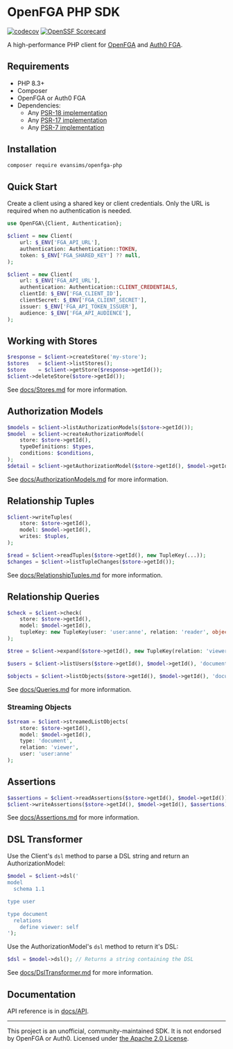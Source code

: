 # OpenFGA PHP SDK

[![codecov](https://codecov.io/gh/evansims/openfga-php/graph/badge.svg)](https://codecov.io/gh/evansims/openfga-php)
[![OpenSSF Scorecard](https://api.scorecard.dev/projects/github.com/evansims/openfga-php/badge)](https://scorecard.dev/viewer/?uri=github.com/evansims/openfga-php)

A high-performance PHP client for [OpenFGA](https://openfga.dev/) and [Auth0 FGA](https://auth0.com/fine-grained-authorization).

## Requirements

- PHP 8.3+
- Composer
- OpenFGA or Auth0 FGA
- Dependencies:
  - Any [PSR-18 implementation](https://packagist.org/providers/psr/http-client-implementation)
  - Any [PSR-17 implementation](https://packagist.org/providers/psr/http-factory-implementation)
  - Any [PSR-7 implementation](https://packagist.org/providers/psr/http-message-implementation)

## Installation

```bash
composer require evansims/openfga-php
```

## Quick Start

Create a client using a shared key or client credentials. Only the URL is required when no authentication is needed.

```php
use OpenFGA\{Client, Authentication};

$client = new Client(
    url: $_ENV['FGA_API_URL'],
    authentication: Authentication::TOKEN,
    token: $_ENV['FGA_SHARED_KEY'] ?? null,
);
```

```php
$client = new Client(
    url: $_ENV['FGA_API_URL'],
    authentication: Authentication::CLIENT_CREDENTIALS,
    clientId: $_ENV['FGA_CLIENT_ID'],
    clientSecret: $_ENV['FGA_CLIENT_SECRET'],
    issuer: $_ENV['FGA_API_TOKEN_ISSUER'],
    audience: $_ENV['FGA_API_AUDIENCE'],
);
```

## Working with Stores

```php
$response = $client->createStore('my-store');
$stores   = $client->listStores();
$store    = $client->getStore($response->getId());
$client->deleteStore($store->getId());
```

See [docs/Stores.md](docs/Stores.md) for more information.

## Authorization Models

```php
$models = $client->listAuthorizationModels($store->getId());
$model  = $client->createAuthorizationModel(
    store: $store->getId(),
    typeDefinitions: $types,
    conditions: $conditions,
);
$detail = $client->getAuthorizationModel($store->getId(), $model->getId());
```

See [docs/AuthorizationModels.md](docs/AuthorizationModels.md) for more information.

## Relationship Tuples

```php
$client->writeTuples(
    store: $store->getId(),
    model: $model->getId(),
    writes: $tuples,
);

$read = $client->readTuples($store->getId(), new TupleKey(...));
$changes = $client->listTupleChanges($store->getId());
```

See [docs/RelationshipTuples.md](docs/RelationshipTuples.md) for more information.

## Relationship Queries

```php
$check = $client->check(
    store: $store->getId(),
    model: $model->getId(),
    tupleKey: new TupleKey(user: 'user:anne', relation: 'reader', object: 'document:roadmap')
);

$tree = $client->expand($store->getId(), new TupleKey(relation: 'viewer', object: 'document:roadmap'));

$users = $client->listUsers($store->getId(), $model->getId(), 'document:roadmap', 'viewer', $filters);

$objects = $client->listObjects($store->getId(), $model->getId(), 'document', 'viewer', 'user:anne');
```

See [docs/Queries.md](docs/Queries.md) for more information.

### Streaming Objects

```php
$stream = $client->streamedListObjects(
    store: $store->getId(),
    model: $model->getId(),
    type: 'document',
    relation: 'viewer',
    user: 'user:anne'
);
```

## Assertions

```php
$assertions = $client->readAssertions($store->getId(), $model->getId());
$client->writeAssertions($store->getId(), $model->getId(), $assertions);
```

See [docs/Assertions.md](docs/Assertions.md) for more information.

## DSL Transformer

Use the Client's `dsl` method to parse a DSL string and return an AuthorizationModel:

```php
$model = $client->dsl('
model
  schema 1.1

type user

type document
  relations
    define viewer: self
');
```

Use the AuthorizationModel's `dsl` method to return it's DSL:

```php
$dsl = $model->dsl(); // Returns a string containing the DSL
```

See [docs/DslTransformer.md](docs/DslTransformer.md) for more information.

## Documentation

API reference is in [docs/API](docs/API).

---

This project is an unofficial, community-maintained SDK. It is not endorsed by OpenFGA or Auth0. Licensed under [the Apache 2.0 License](LICENSE).
